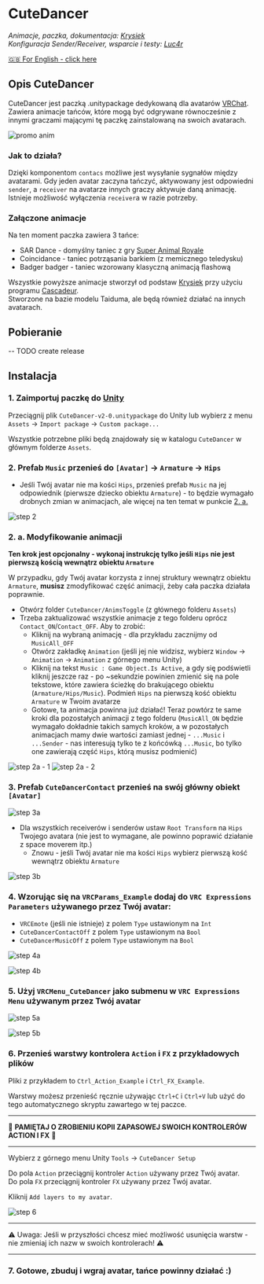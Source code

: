 # **CuteDancer**

_Animacje, paczka, dokumentacja: [Krysiek](https://github.com/Krysiek)  
Konfiguracja Sender/Receiver, wsparcie i testy: [Luc4r](https://github.com/Luc4r)_

[🇬🇧 For English - click here](/docs/README.md)

## Opis CuteDancer

CuteDancer jest paczką .unitypackage dedykowaną dla avatarów [VRChat](https://hello.vrchat.com/). Zawiera animacje tańców, które mogą być odgrywane równocześnie z innymi graczami mającymi tę paczkę zainstalowaną na swoich avatarach.

![promo anim](/docs/images/cutedancer.gif)

### Jak to działa?

Dzięki komponentom `contacs` możliwe jest wysyłanie sygnałów między avatarami. Gdy jeden avatar zaczyna tańczyć, aktywowany jest odpowiedni `sender`, a `receiver` na avatarze innych graczy aktywuje daną animację. Istnieje możliwość wyłączenia `receiver`a w razie potrzeby.

### Załączone animacje

Na ten moment paczka zawiera 3 tańce:
- SAR Dance - domyślny taniec z gry [Super Animal Royale](https://animalroyale.com/)
- Coincidance - taniec potrząsania barkiem (z memicznego teledysku)
- Badger badger - taniec wzorowany klasyczną animacją flashową

Wszystkie powyższe animacje stworzył od podstaw [Krysiek](https://github.com/Krysiek) przy użyciu programu [Cascadeur](https://cascadeur.com/).  
Stworzone na bazie modelu Taiduma, ale będą również działać na innych avatarach.

## Pobieranie

-- TODO create release

## Instalacja

### 1. Zaimportuj paczkę do [Unity](https://unity.com/)

Przeciągnij plik `CuteDancer-v2-0.unitypackage` do Unity lub wybierz z menu `Assets` -> `Import package` -> `Custom package...`

Wszystkie potrzebne pliki będą znajdowały się w katalogu `CuteDancer` w głównym folderze `Assets`.

### 2. Prefab `Music` przenieś do `[Avatar]` -> `Armature` -> `Hips`
- Jeśli Twój avatar nie ma kości `Hips`, przenieś prefab `Music` na jej odpowiednik (pierwsze dziecko obiektu `Armature`) - to będzie wymagało drobnych zmian w animacjach, ale więcej na ten temat w punkcie  [2. a.](#2-a-modyfikowanie-animacji)

![step 2](/docs/images/step2.png)

### 2. a. Modyfikowanie animacji

**Ten krok jest opcjonalny - wykonaj instrukcję tylko jeśli `Hips` nie jest pierwszą kością wewnątrz obiektu `Armature`**

W przypadku, gdy Twój avatar korzysta z innej struktury wewnątrz obiektu `Armature`, **musisz** zmodyfikować część animacji, żeby cała paczka działała poprawnie.
- Otwórz folder `CuteDancer/AnimsToggle` (z głównego folderu `Assets`)
- Trzeba zaktualizować wszystkie animacje z tego folderu oprócz `Contact_ON`/`Contact_OFF`. Aby to zrobić:
    - Kliknij na wybraną animację - dla przykładu zacznijmy od `MusicAll_OFF`
    - Otwórz zakładkę `Animation` (jeśli jej nie widzisz, wybierz `Window` -> `Animation` -> `Animation` z górnego menu Unity)
    - Kliknij na tekst `Music : Game Object.Is Active`, a gdy się podświetli kliknij jeszcze raz - po ~sekundzie powinien zmienić się na pole tekstowe, które zawiera ścieżkę do brakującego obiektu (`Armature/Hips/Music`). Podmień `Hips` na pierwszą kość obiektu `Armature` w Twoim avatarze
    - Gotowe, ta animacja powinna już działać! Teraz powtórz te same kroki dla pozostałych animacji z tego folderu (`MusicAll_ON` będzie wymagało dokładnie takich samych kroków, a w pozostałych animacjach mamy dwie wartości zamiast jednej - `...Music` i `...Sender` - nas interesują tylko te z końcówką `...Music`, bo tylko one zawierają część `Hips`, którą musisz podmienić) 

![step 2a - 1](/docs/images/step2a1.png)
![step 2a - 2](/docs/images/step2a2.png)

### 3. Prefab `CuteDancerContact` przenieś na swój główny obiekt `[Avatar]`

![step 3a](/docs/images/step3a.png)

- Dla wszystkich receiverów i senderów ustaw `Root Transform` na `Hips` Twojego avatara (nie jest to wymagane, ale powinno poprawić działanie z space moverem itp.)
    - Znowu - jeśli Twój avatar nie ma kości `Hips` wybierz pierwszą kość wewnątrz obiektu `Armature`

![step 3b](/docs/images/step3b.png)

### 4. Wzorując się na `VRCParams_Example` dodaj do `VRC Expressions Parameters` używanego przez Twój avatar:

- `VRCEmote` (jeśli nie istnieje) z polem `Type` ustawionym na `Int`
- `CuteDancerContactOff` z polem `Type` ustawionym na `Bool`
- `CuteDancerMusicOff` z polem `Type` ustawionym na `Bool`

![step 4a](/docs/images/step4a.png)

![step 4b](/docs/images/step4b.png)

### 5. Użyj `VRCMenu_CuteDancer` jako submenu w `VRC Expressions Menu` używanym przez Twój avatar

![step 5a](/docs/images/step5a.png)

![step 5b](/docs/images/step5b.png)

### 6. Przenieś warstwy kontrolera `Action` i `FX` z przykładowych plików

Pliki z przykładem to `Ctrl_Action_Example` i `Ctrl_FX_Example`.

Warstwy możesz przenieść ręcznie używając `Ctrl+C` i `Ctrl+V` lub użyć do tego automatycznego skryptu zawartego w tej paczce.

_________________

🛑 **PAMIĘTAJ O ZROBIENIU KOPII ZAPASOWEJ SWOICH KONTROLERÓW ACTION I FX** 🛑

_________________

Wybierz z górnego menu Unity `Tools` -> `CuteDancer Setup`

Do pola `Action` przeciągnij kontroler `Action` używany przez Twój avatar.   
Do pola `FX` przeciągnij kontroler `FX` używany przez Twój avatar.

Kliknij `Add layers to my avatar`.

![step 6](/docs/images/step6.png)

_________________

⚠️ Uwaga: Jeśli w przyszłości chcesz mieć możliwość usunięcia warstw - nie zmieniaj ich nazw w swoich kontrolerach! ⚠️

_________________

### 7. Gotowe, zbuduj i wgraj avatar, tańce powinny działać :)
